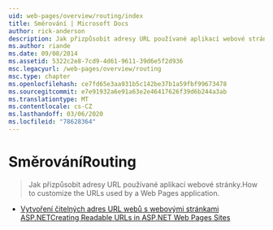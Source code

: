 ```yaml
---
uid: web-pages/overview/routing/index
title: Směrování | Microsoft Docs
author: rick-anderson
description: Jak přizpůsobit adresy URL používané aplikací webové stránky.
ms.author: riande
ms.date: 09/08/2014
ms.assetid: 5322c2e8-7cd9-4d61-9611-39d6e5f2d936
msc.legacyurl: /web-pages/overview/routing
msc.type: chapter
ms.openlocfilehash: ce7fd65e3aa931b5c142be37b1a59fbf99673478
ms.sourcegitcommit: e7e91932a6e91a63e2e46417626f39d6b244a3ab
ms.translationtype: MT
ms.contentlocale: cs-CZ
ms.lasthandoff: 03/06/2020
ms.locfileid: "78628364"
---
```

# <a name="routing"></a><span data-ttu-id="abf1b-103">Směrování</span><span class="sxs-lookup"><span data-stu-id="abf1b-103">Routing</span></span>

> <span data-ttu-id="abf1b-104">Jak přizpůsobit adresy URL používané aplikací webové stránky.</span><span class="sxs-lookup"><span data-stu-id="abf1b-104">How to customize the URLs used by a Web Pages application.</span></span>

- [<span data-ttu-id="abf1b-105">Vytvoření čitelných adres URL webů s webovými stránkami ASP.NET</span><span class="sxs-lookup"><span data-stu-id="abf1b-105">Creating Readable URLs in ASP.NET Web Pages Sites</span></span>](creating-readable-urls-in-aspnet-web-pages-sites.md)
